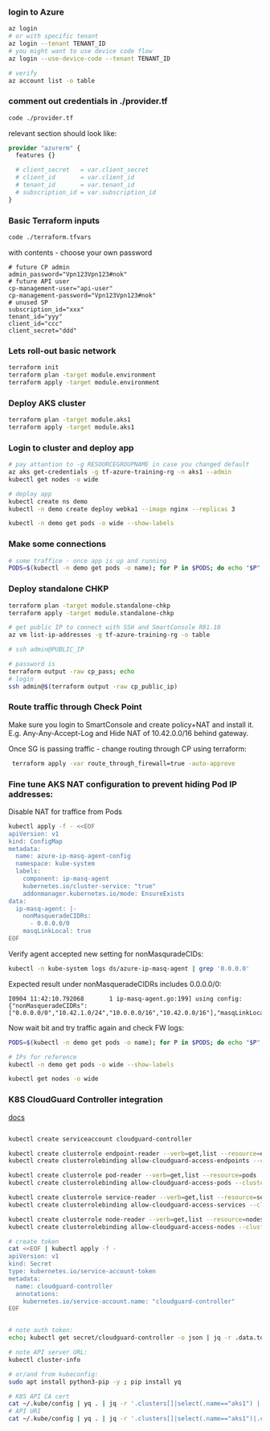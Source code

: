
### login to Azure

```bash
az login
# or with specific tenant 
az login --tenant TENANT_ID
# you might want to use device code flow
az login --use-device-code --tenant TENANT_ID

# verify
az account list -o table
```

### comment out credentials in ./provider.tf

```bash
code ./provider.tf
```

relevant section should look like:

```terraform
provider "azurerm" {
  features {}

  # client_secret   = var.client_secret
  # client_id       = var.client_id
  # tenant_id       = var.tenant_id
  # subscription_id = var.subscription_id
}
```

### Basic Terraform inputs

```bash
code ./terraform.tfvars
```

with contents - choose your own password
```
# future CP admin
admin_password="Vpn123Vpn123#nok"
# future API user
cp-management-user="api-user"
cp-management-password="Vpn123Vpn123#nok"
# unused SP
subscription_id="xxx"
tenant_id="yyy"
client_id="ccc"
client_secret="ddd"
```

### Lets roll-out basic network

```bash
terraform init
terraform plan -target module.environment
terraform apply -target module.environment
```

### Deploy AKS cluster

```bash
terraform plan -target module.aks1
terraform apply -target module.aks1
```

### Login to cluster and deploy app

```bash
# pay attantion to -g RESOURCEGROUPNAME in case you changed default
az aks get-credentials -g tf-azure-training-rg -n aks1 --admin 
kubectl get nodes -o wide

# deploy app
kubectl create ns demo
kubectl -n demo create deploy webka1 --image nginx --replicas 3

kubectl -n demo get pods -o wide --show-labels

```

### Make some connections

```bash
# some traffice - once app is up and running
PODS=$(kubectl -n demo get pods -o name); for P in $PODS; do echo "$P"; kubectl -n demo exec -it "$P" -- curl ip.iol.cz/ip/ -s -m 2; echo; done
```

### Deploy standalone CHKP

```bash
terraform plan -target module.standalone-chkp
terraform apply -target module.standalone-chkp

# get public IP to connect with SSH and SmartConsole R81.10
az vm list-ip-addresses -g tf-azure-training-rg -o table

# ssh admin@PUBLIC_IP

# password is
terraform output -raw cp_pass; echo
# login
ssh admin@$(terraform output -raw cp_public_ip)

```

### Route traffic through Check Point

Make sure you login to SmartConsole and create policy+NAT and install it.
E.g. Any-Any-Accept-Log and Hide NAT of 10.42.0.0/16 behind gateway.

Once SG is passing traffic - change routing through CP using terraform:

```bash
 terraform apply -var route_through_firewall=true -auto-approve
```

### Fine tune AKS NAT configuration to prevent hiding Pod IP addresses:

Disable NAT for traffice from Pods

```bash
kubectl apply -f - <<EOF
apiVersion: v1
kind: ConfigMap
metadata:
  name: azure-ip-masq-agent-config
  namespace: kube-system
  labels:
    component: ip-masq-agent
    kubernetes.io/cluster-service: "true"
    addonmanager.kubernetes.io/mode: EnsureExists
data:
  ip-masq-agent: |-
    nonMasqueradeCIDRs:
      - 0.0.0.0/0
    masqLinkLocal: true
EOF
```

Verify agent accepted new setting for nonMasquradeCIDs:
```bash
kubectl -n kube-system logs ds/azure-ip-masq-agent | grep '0.0.0.0'
```

Expected result under nonMasqueradeCIDRs includes 0.0.0.0/0:
```
I0904 11:42:10.792068       1 ip-masq-agent.go:199] using config: {"nonMasqueradeCIDRs":["0.0.0.0/0","10.42.1.0/24","10.0.0.0/16","10.42.0.0/16"],"masqLinkLocal":true,"masqLinkLocalIPv6":false}
```

Now wait bit and try traffic again and check FW logs:

```bash
PODS=$(kubectl -n demo get pods -o name); for P in $PODS; do echo "$P"; kubectl -n demo exec -it "$P" -- curl ip.iol.cz/ip/ -s -m 2; echo; done

# IPs for reference
kubectl -n demo get pods -o wide --show-labels

kubectl get nodes -o wide
```


### K8S CloudGuard Controller integration
[docs](https://sc1.checkpoint.com/documents/R81.10/WebAdminGuides/EN/CP_R81.10_CloudGuard_Controller_AdminGuide/Topics-CGRDG/Supported-Data-Centers-Kubernetes.htm)

```bash

kubectl create serviceaccount cloudguard-controller

kubectl create clusterrole endpoint-reader --verb=get,list --resource=endpoints
kubectl create clusterrolebinding allow-cloudguard-access-endpoints --clusterrole=endpoint-reader --serviceaccount=default:cloudguard-controller

kubectl create clusterrole pod-reader --verb=get,list --resource=pods
kubectl create clusterrolebinding allow-cloudguard-access-pods --clusterrole=pod-reader --serviceaccount=default:cloudguard-controller

kubectl create clusterrole service-reader --verb=get,list --resource=services
kubectl create clusterrolebinding allow-cloudguard-access-services --clusterrole=service-reader --serviceaccount=default:cloudguard-controller

kubectl create clusterrole node-reader --verb=get,list --resource=nodes
kubectl create clusterrolebinding allow-cloudguard-access-nodes --clusterrole=node-reader --serviceaccount=default:cloudguard-controller

# create token
cat <<EOF | kubectl apply -f -
apiVersion: v1
kind: Secret
type: kubernetes.io/service-account-token
metadata:
  name: cloudguard-controller
  annotations:
    kubernetes.io/service-account.name: "cloudguard-controller"
EOF


# note auth token:
echo; kubectl get secret/cloudguard-controller -o json | jq -r .data.token | base64 -d ; echo; echo

# note API server URL:
kubectl cluster-info

# or/and from kubeconfig:
sudo apt install python3-pip -y ; pip install yq

# K8S API CA cert
cat ~/.kube/config | yq . | jq -r '.clusters[]|select(.name=="aks1") | .cluster["certificate-authority-data"]'
# API URI
cat ~/.kube/config | yq . | jq -r '.clusters[]|select(.name=="aks1")|.cluster.server'
```